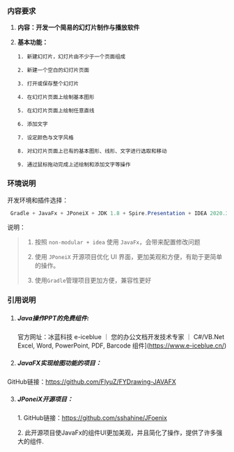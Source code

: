 ### 内容要求

1. **内容：开发一个简易的幻灯片制作与播放软件**

2. **基本功能：**

       1. 新建幻灯片，幻灯片由不少于一个页面组成
       
       2. 新建一个空白的幻灯片页面
       
       3. 打开或保存整个幻灯片
       
       4. 在幻灯片页面上绘制基本图形
       
       5. 在幻灯片页面上绘制任意直线
       
       6. 添加文字
       
       7. 设定颜色与文字风格
       
       8. 对幻灯片页面上已有的基本图形、线形、文字进行选取和移动
       
       9. 通过鼠标拖动完成上述绘制和添加文字等操作
   

### 环境说明

 开发环境和插件选择：

```java
 Gradle + JavaFx + JPoneiX + JDK 1.8 + Spire.Presentation + IDEA 2020.3.3 (Ultimate Edition)
```

  说明：

  >1. 按照 `non-modular + idea` 使用 `JavaFx`，会带来配置修改问题
  >
  >2. 使用 `JPoneiX` 开源项目优化 UI 界面，更加美观和方便，有助于更简单的操作。
  >
  >3. 使用`Gradle`管理项目更加方便，兼容性更好

### 引用说明

   1. ##### Java操作PPT的免费组件:

      官方网址：<a>冰蓝科技 e-iceblue ｜ 您的办公文档开发技术专家 ｜ C#/VB.Net Excel, Word, PowerPoint, PDF, Barcode 组件](https://www.e-iceblue.cn/)</a>
      
2.  ##### JavaFX实现绘图功能的项目：

   GitHub链接：<a>https://github.com/FlyuZ/FYDrawing-JAVAFX</a>

3. ##### JPoneiX开源项目：

      1\. GitHub链接：https://github.com/sshahine/JFoenix
      
      2\. 此开源项目使JavaFx的组件UI更加美观，并且简化了操作，提供了许多强大的组件.

